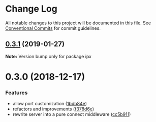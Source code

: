 # Change Log

All notable changes to this project will be documented in this file.
See [Conventional Commits](https://conventionalcommits.org) for commit guidelines.

## [0.3.1](https://github.com/jsless/ipx/compare/ipx@0.3.0...ipx@0.3.1) (2019-01-27)

**Note:** Version bump only for package ipx





# 0.3.0 (2018-12-17)


### Features

* allow port customization ([1bdb84e](https://github.com/jsless/ipx/commit/1bdb84e))
* refactors and improvements ([f378d6e](https://github.com/jsless/ipx/commit/f378d6e))
* rewrite server into a pure connect middleware ([cc5b911](https://github.com/jsless/ipx/commit/cc5b911))
